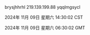brysjhhrhl 219.139.199.88 yqqlmgsycl

2024年 11月 09日 星期六 14:30:02 CST

2024年 11月 09日 星期六 06:30:02 GMT
